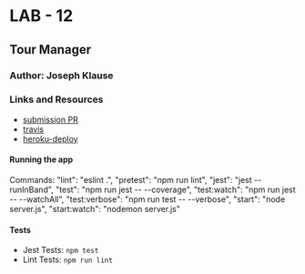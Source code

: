 # LAB - 12

## Tour Manager

### Author: Joseph Klause

### Links and Resources
* [submission PR](https://github.com/josephklause-401-advanced-javascript/tour-manager/pull/1)
* [travis](https://travis-ci.com/josephklause-401-advanced-javascript/tour-manager/builds/129959967)
* [heroku-deploy](https://agile-waters-83733.herokuapp.com)


#### Running the app
Commands:
    "lint": "eslint .",
    "pretest": "npm run lint",
    "jest": "jest --runInBand",
    "test": "npm run jest -- --coverage",
    "test:watch": "npm run jest -- --watchAll",
    "test:verbose": "npm run test -- --verbose",
    "start": "node server.js",
    "start:watch": "nodemon server.js"

#### Tests
* Jest Tests: `npm test`
* Lint Tests: `npm run lint`